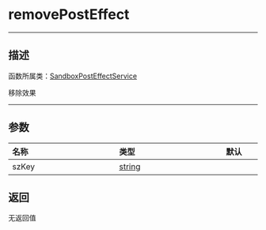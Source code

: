 # removePostEffect
-----------------------------------------------------------------------------------------
## 描述

函数所属类：[SandboxPostEffectService](/Api/Class/Effect/SandboxPostEffectService.md)

移除效果

-----------------------------------------------------------------------------------------
## 参数

|<div style="width:200px">**名称**</div>|<div style="width:200px">**类型**</div>|<div style="width:200px">**默认**</div>|<div style="width:345px">**描述**</div>|
|:--------------------|:--------------------|:--------------------|:--------------------|
|szKey|[string](/Api/DataType/string.md)||效果标识符|


## 返回

无返回值